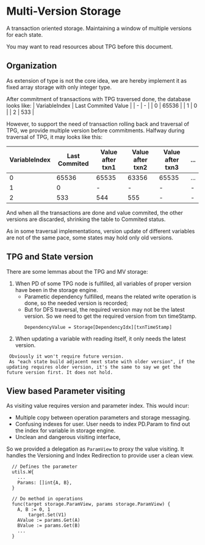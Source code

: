# Multi-Version Storage

A transaction oriented storage. Maintaining a window of multiple versions for each state.

You may want to read resources about TPG before this document.

## Organization

As extension of type is not the core idea, we are hereby implement it as fixed array storage with only integer type.

After commitment of transactions with TPG traversed done, the database looks like:
| VariableIndex | Last Commited Value | 
| - | - |
| 0 | 65536 |
| 1 | 0 |
| 2 | 533 |

However, to support the need of transaction rolling back and traversal of TPG, we provide multiple version before commitments. Halfway during traversal of TPG, it may looks like this:

| VariableIndex | Last Commited | Value after txn1 | Value after txn2 | Value after txn3 | ... |
| - | - | - | - | - | - |
| 0 | 65536 | 65535 | 63356 | 65535 | ... |
| 1 | 0 | - | - | - | - | - | - |
| 2 | 533 | 544 | 555 | - | - |

And when all the transactions are done and value commited, the other versions are discarded, shrinking the table to Commited status.

As in some traversal implementations, version update of different variables are not of the same pace, some states may hold only old versions.

## TPG and State version

There are some lemmas about the TPG and MV storage:
1. When PD of some TPG node is fulfilled, all variables of proper version have been in the storage engine. 
   - Parametic dependency fulfilled, means the related write operation is done, so the needed version is recorded;
   - But for DFS traversal, the required version may not be the latest version. So we need to get the required version from txn timeStamp.
     ```
	 DependencyValue = Storage[DependencyIdx][txnTimeStamp]
     ```
2. When updating a variable with reading itself, it only needs the latest version.  
  ```
   Obviously it won't require future version. 
   As "each state build adjacent next state with older version", if the updating requires older version, it's the same to say we get the future version first. It does not hold.
  ```

## View based Parameter visiting

As visiting value requires version and parameter index. This would incur:
- Multiple copy between operation parameters and storage messaging.
- Confusing indexes for user. User needs to index PD.Param to find out the index for variable in storage engine. 
- Unclean and dangerous visiting interface,

So we provided a delegation as `ParamView` to proxy the value visiting. It handles the Versioning and Index Redirection to provide user a clean view.

```golang
  // Defines the parameter
  utils.W{
    ...
    Params: []int{A, B},
  }

  // Do method in operations
  func(target storage.ParamView, params storage.ParamView) {
    A, B := 0, 1
		target.Set(V1)
    AValue := params.Get(A)
    BValue := params.Get(B)
    ...
  }
```
